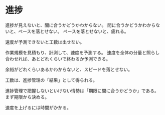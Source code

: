 # 進捗

進捗が見えないと、間に合うかどうかわからない。
間に合うかどうかわからないと、ペースを落とせない。
ペースを落とせないと、疲れる。

速度が予測できないと工数は出せない。

作業規模を見積もり、計測して、速度を予測する。
速度を全体の分量と照らし合わせれば、あとどれくらいで終わるか予測できる。

余裕がどれくらいあるかわからないと、スピードを落とせない。

工数は、進捗管理の「結果」として得られる。

進捗管理で把握しないといけない情勢は「期限に間に合うかどうか」である。
まず期限から決める。

速度を上げるには時間がかかる。
